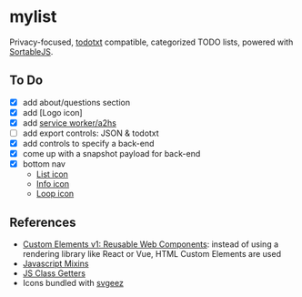 # mylist

Privacy-focused, [todotxt] compatible, categorized TODO lists, powered with [SortableJS].

## To Do

* [x] add about/questions section
* [x] add [Logo icon]
* [x] add [service worker/a2hs]
* [ ] add export controls: JSON & todotxt
* [x] add controls to specify a back-end
* [x] come up with a snapshot payload for back-end
* [x] bottom nav
  * [List icon]
  * [Info icon]
  * [Loop icon]

## References

* [Custom Elements v1: Reusable Web Components]: instead of using a rendering library like React
or Vue, HTML Custom Elements are used
* [Javascript Mixins]
* [JS Class Getters]
* Icons bundled with [svgeez]

[todotxt]: https://todotxt.org/
[SortableJS]: https://github.com/SortableJS/Sortable
[Custom Elements v1: Reusable Web Components]: https://developers.google.com/web/fundamentals/web-components/customelements
[Javascript Mixins]: https://javascript.info/mixins
[JS Class Getters]: https://developer.mozilla.org/en-US/docs/Web/JavaScript/Reference/Functions/get
[Logo]: https://search.creativecommons.org/photos/cb8db7d0-d6f8-4477-8450-2fd9ed4f8dd9
[service worker/a2hs]: https://developer.mozilla.org/en-US/docs/Web/Progressive_web_apps/Add_to_home_screen
[svgeez]: https://github.com/jgarber623/svgeez
[List icon]: https://search.creativecommons.org/photos/c51671ce-9cb3-4b15-bb47-529c3cb77875
[Info icon]: https://search.creativecommons.org/photos/4e947e1f-86de-404a-a96d-274b4be47aa9
[Loop icon]: https://search.creativecommons.org/photos/4afbff60-da05-4250-8c3c-ec69ae30f7e9
